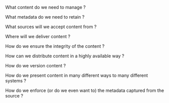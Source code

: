 What content do we need to manage ?

What metadata do we need to retain ?

What sources will we accept content from ?

Where will we deliver content ?

How do we ensure the integrity of the content ?

How can we distribute content in a highly available way ?

How do we version content ?

How do we present content in many different ways to many different systems ?

How do we enforce (or do we even want to) the metadata captured from the source ?
